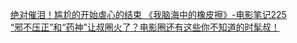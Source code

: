   
[绝对催泪！尴尬的开始虐心的结束 《我脑海中的橡皮擦》-电影笔记225](http://www.dianyue.me/archives/031/6gtlt4s0g2h09auh/)  
[“邪不压正”和“药神”让叔圈火了？电影圈还有这些你不知道的时髦叔！](http://www.dianyue.me/archives/179/qx5euu8nvh77nd9m/)